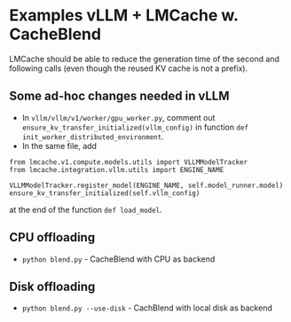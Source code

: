 # Examples vLLM + LMCache w. CacheBlend
LMCache should be able to reduce the generation time of the second and following calls (even though the reused KV cache is not a prefix).

## Some ad-hoc changes needed in vLLM
- In `vllm/vllm/v1/worker/gpu_worker.py`, comment out `ensure_kv_transfer_initialized(vllm_config)` in function `def init_worker_distributed_environment`.
- In the same file, add 
```
from lmcache.v1.compute.models.utils import VLLMModelTracker
from lmcache.integration.vllm.utils import ENGINE_NAME
        
VLLMModelTracker.register_model(ENGINE_NAME, self.model_runner.model)
ensure_kv_transfer_initialized(self.vllm_config)
```
at the end of the function `def load_model`.

## CPU offloading
- `python blend.py` - CacheBlend with CPU as backend
## Disk offloading
- `python blend.py --use-disk` - CachBlend with local disk as backend